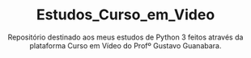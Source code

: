 <div align="center">

# Estudos_Curso_em_Video
Repositório destinado aos meus estudos de Python 3 feitos através da plataforma Curso em Vídeo do Profº Gustavo Guanabara.

</div>
